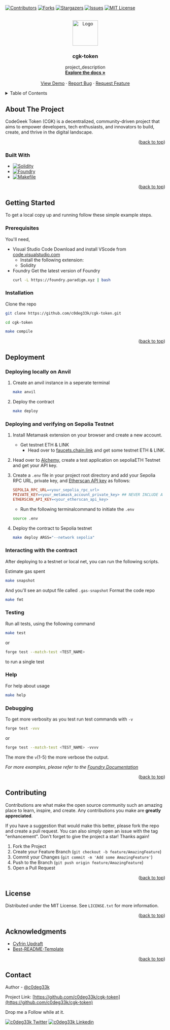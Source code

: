 <!-- Improved compatibility of back to top link: See: https://github.com/othneildrew/Best-README-Template/pull/73 -->
<a name="readme-top"></a>
<!--
*** Thanks for checking out the Best-README-Template. If you have a suggestion
*** that would make this better, please fork the repo and create a pull request
*** or simply open an issue with the tag "enhancement".
*** Don't forget to give the project a star!
*** Thanks again! Now go create something AMAZING! :D
-->



<!-- PROJECT SHIELDS -->
<!--
*** I'm using markdown "reference style" links for readability.
*** Reference links are enclosed in brackets [ ] instead of parentheses ( ).
*** See the bottom of this document for the declaration of the reference variables
*** for contributors-url, forks-url, etc. This is an optional, concise syntax you may use.
*** https://www.markdownguide.org/basic-syntax/#reference-style-links
-->

[![Contributors][contributors-shield]][contributors-url]
[![Forks][forks-shield]][forks-url]
[![Stargazers][stars-shield]][stars-url]
[![Issues][issues-shield]][issues-url]
[![MIT License][license-shield]][license-url]


<!-- PROJECT LOGO -->
<br />
<div align="center">
  <a href="https://github.com/c0deg33k/">
    <img src="images/logo.png" alt="Logo" width="80" height="80">
  </a>

<h3 align="center">cgk-token</h3>

  <p align="center">
    project_description
    <br />
    <a href="https://github.com/c0deg33k/cgk-token"><strong>Explore the docs »</strong></a>
    <br />
    <br />
    <a href="https://github.com/c0deg33k/cgk-token">View Demo</a>
    ·
    <a href="https://github.com/c0deg33k/cgk-token/issues/new?labels=bug&template=bug-report---.md">Report Bug</a>
    ·
    <a href="https://github.com/c0deg33k/cgk-token/issues/new?labels=enhancement&template=feature-request---.md">Request Feature</a>
  </p>
</div>



<!-- TABLE OF CONTENTS -->
<details>
  <summary>Table of Contents</summary>
  <ol>
    <li>
      <a href="#about-the-project">About The Project</a>
      <ul>
        <li><a href="#built-with">Built With</a></li>
      </ul>
    </li>
    <li>
      <a href="#getting-started">Getting Started</a>
      <ul>
        <li><a href="#prerequisites">Prerequisites</a></li>
        <li><a href="#installation">Installation</a></li>
      </ul>
    </li>
    <li><a href="#deployment">Deployment</a></li>
    <ul>
        <li><a href="#deploying-locally-on-anvil">Deploying locally on Anvil</a></li>
        <li><a href="#deploying-and-verifying-on-sepolia-testnet">Deploying and verifying on Sepolia Testnet</a></li>
        <li><a href="#interacting-with-the-contract">Interacting with the contract</a></li>
        <li><a href="#testing">Testing</a></li>
        <li><a href="#help">Help</a></li>
        <li><a href="#debugging">Debugging</a></li>
      </ul>
    <li><a href="#contributing">Contributing</a></li>
    <li><a href="#license">License</a></li>
    <li><a href="#acknowledgments">Acknowledgments</a></li>
    <li><a href="#contact">Contact</a></li>
  </ol>
</details>



<!-- ABOUT THE PROJECT -->
## About The Project

CodeGeek Token (CGK) is a decentralized, community-driven project that aims to empower developers, tech enthusiasts, and innovators to build, create, and thrive in the digital landscape.

<p align="right">(<a href="#readme-top">back to top</a>)</p>



### Built With

* [![Solidity][Solidity.com]][Solidity-url]
* [![Foundry][Foundry.com]][Foundry-url]
* [![Makefile][Makefile.com]][Makefile-url]

<p align="right">(<a href="#readme-top">back to top</a>)</p>



<!-- GETTING STARTED -->
## Getting Started

To get a local copy up and running follow these simple example steps.

### Prerequisites

You'll need,
* Visual Studio Code
  Download and install VScode from [code.visualstudio.com](https://code.visualstudio.com/download)
  - Install the following extension:
  * Solidity
* Foundry
  Get the latest version of Foundry
  ```sh
  curl -L https://foundry.paradigm.xyz | bash
  ```

### Installation

Clone the repo
   ```sh
   git clone https://github.com/c0deg33k/cgk-token.git
   
   cd cgk-token
   
   make compile
   ```

<p align="right">(<a href="#readme-top">back to top</a>)</p>



<!-- USAGE EXAMPLES -->
## Deployment

### Deploying locally on Anvil
1. Create an anvil instance in a seperate terminal
   ```sh
   make anvil
   ```
2. Deploy the contract
   ```sh
   make deploy
   ```
### Deploying and verifying on Sepolia Testnet
1. Install Metamask extension on your browser and create a new account.
   * Get testnet ETH & LINK
     - Head over to [faucets.chain.link](https://faucets.chain.link/) and get some testnet ETH & LINK.

2. Head over to [Alchemy](https://www.alchemy.com/), create a test application on sepoliaETH Testnet and get your API key.
3. Create a ```.env``` file in your project root directory and add your Sepolia RPC URL, private key, and [Etherscan API key](https://etherscan.io/) as follows:
    ```makefile
   SEPOLIA_RPC_URL=<your_sepolia_rpc_url>
   PRIVATE_KEY=<your_metamask_account_private_key> ## NEVER INCLUDE A PRVATE KEY WITH YOUR CRYPTO ASSETS. USE A TEST WALLET PRIVATE KEY.
   ETHERSCAN_API_KEY=<your_etherscan_api_key>
   ```
   * Run the following terminalcommand to initiate the ```.env```
    ```sh
    source .env
    ```
4. Deploy the contract to Sepolia testnet
   ```sh
   make deploy ARGS="--network sepolia"
   ```

### Interacting with the contract
After deploying to a testnet or local net, you can run the following scripts. 

Estimate gas spent
```sh
make snapshot
```
And you'll see an output file called `.gas-snapshot`
Format the code repo
```sh
make fmt
```


### Testing
Run all tests, using the following command
```sh
make test
```
or
```sh
forge test --match-test <TEST_NAME>
```
to run a single test



### Help
For help about usage
```sh
make help
```
### Debugging
To get more verbosity as you test run test commands with `-v`
```sh
forge test -vvv
```
or
```sh
forge test --match-test <TEST_NAME> -vvvv
```
The more the `v`(1-5) the more verbose the output.

_For more examples, please refer to the [Foundry Documentation](https://book.getfoundry.sh/)_

<p align="right">(<a href="#readme-top">back to top</a>)</p>


<!-- CONTRIBUTING -->
## Contributing

Contributions are what make the open source community such an amazing place to learn, inspire, and create. Any contributions you make are **greatly appreciated**.

If you have a suggestion that would make this better, please fork the repo and create a pull request. You can also simply open an issue with the tag "enhancement".
Don't forget to give the project a star! Thanks again!

1. Fork the Project
2. Create your Feature Branch (`git checkout -b feature/AmazingFeature`)
3. Commit your Changes (`git commit -m 'Add some AmazingFeature'`)
4. Push to the Branch (`git push origin feature/AmazingFeature`)
5. Open a Pull Request

<p align="right">(<a href="#readme-top">back to top</a>)</p>



<!-- LICENSE -->
## License

Distributed under the MIT License. See `LICENSE.txt` for more information.

<p align="right">(<a href="#readme-top">back to top</a>)</p>


<!-- ACKNOWLEDGMENTS -->
## Acknowledgments

* [Cyfrin Updraft](https://updraft.cyfrin.io/courses)
* [Best-README-Template](https://github.com/othneildrew/Best-README-Template/tree/master)

<p align="right">(<a href="#readme-top">back to top</a>)</p>



<!-- CONTACT -->
## Contact

Author - [@c0deg33k](https://twitter.com/c0deg33k)

Project Link: [https://github.com/c0deg33k/cgk-token](https://github.com/c0deg33k/cgk-token)

Drop me a Follow while at it.

[![c0deg33k Twitter](https://img.shields.io/badge/Twitter-1DA1F2?style=for-the-badge&logo=twitter&logoColor=white)](https://twitter.com/c0deg33k)
[![c0deg33k Linkedin](https://img.shields.io/badge/LinkedIn-0077B5?style=for-the-badge&logo=linkedin&logoColor=white)](https://www.linkedin.com/in/clinton-kariuki/)
<!-- MARKDOWN LINKS & IMAGES -->
<!-- https://www.markdownguide.org/basic-syntax/#reference-style-links -->
[contributors-shield]: https://img.shields.io/github/contributors/c0deg33k/cgk-token.svg?style=for-the-badge
[contributors-url]: https://github.com/c0deg33k/cgk-token/graphs/contributors
[forks-shield]: https://img.shields.io/github/forks/c0deg33k/cgk-token.svg?style=for-the-badge
[forks-url]: https://github.com/c0deg33k/cgk-token/network/members
[stars-shield]: https://img.shields.io/github/stars/c0deg33k/cgk-token.svg?style=for-the-badge
[stars-url]: https://github.com/c0deg33k/cgk-token/stargazers
[issues-shield]: https://img.shields.io/github/issues/c0deg33k/cgk-token.svg?style=for-the-badge
[issues-url]: https://github.com/c0deg33k/cgk-token/issues
[license-shield]: https://img.shields.io/github/license/c0deg33k/cgk-token.svg?style=for-the-badge
[license-url]: https://github.com/c0deg33k/cgk-token/blob/master/LICENSE.txt
[linkedin-shield]: https://img.shields.io/badge/-LinkedIn-black.svg?style=for-the-badge&logo=linkedin&colorB=555
[linkedin-url]: https://linkedin.com/in/clinton-kariuki
[Solidity.com]: https://img.shields.io/badge/Solidity-000000?style=for-the-badge&logo=solidity&logoColor=white
[Solidity-url]: https://soliditylang.org
[Foundry.com]: https://img.shields.io/badge/Foundry-000000?style=for-the-badge&logo=foundry&logoColor=white
[Foundry-url]: https://getfoundry.sh/
[Makefile.com]: https://img.shields.io/badge/Makefile-000000?style=for-the-badge&logo=makefile&logoColor=white
[Makefile-url]: https://www.gnu.org/software/make/